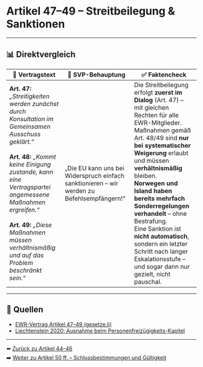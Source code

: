 # Artikel 47–49 – Streitbeilegung & Sanktionen

---

## 📊 Direktvergleich

| 📜 **Vertragstext** | 🧨 **SVP-Behauptung** | ✅ **Faktencheck** |
|---------------------|-----------------------|--------------------|
| **Art. 47:** _„Streitigkeiten werden zunächst durch Konsultation im Gemeinsamen Ausschuss geklärt.“_ <br><br> **Art. 48:** _„Kommt keine Einigung zustande, kann eine Vertragspartei angemessene Maßnahmen ergreifen.“_ <br><br> **Art. 49:** _„Diese Maßnahmen müssen verhältnismäßig und auf das Problem beschränkt sein.“_ | „Die EU kann uns bei Widerspruch einfach sanktionieren – wir werden zu Befehlsempfängern!“ | Die Streitbeilegung erfolgt **zuerst im Dialog** (Art. 47) – mit gleichen Rechten für alle EWR-Mitglieder. <br> Maßnahmen gemäß Art. 48/49 sind **nur bei systematischer Weigerung** erlaubt und müssen **verhältnismäßig** bleiben. <br> **Norwegen und Island haben bereits mehrfach Sonderregelungen verhandelt** – ohne Bestrafung. <br> Eine Sanktion ist **nicht automatisch**, sondern ein letzter Schritt nach langer Eskalationsstufe – und sogar dann nur gezielt, nicht pauschal. |

---

## 🔗 Quellen

- [EWR-Vertrag Artikel 47–49 (gesetze.li)](https://www.gesetze.li/konso/html/1992036#Art47)
- [Liechtenstein 2020: Ausnahme beim Personenfreizügigkeits-Kapitel](https://www.efta.int/…)

---

⬅️ [Zurück zu Artikel 44–46](artikel_044_046.md)  
➡️ [Weiter zu Artikel 50 ff. – Schlussbestimmungen und Gültigkeit](artikel_050_052.md)
